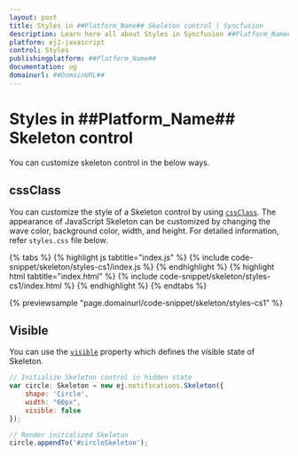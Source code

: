 ```yaml
---
layout: post
title: Styles in ##Platform_Name## Skeleton control | Syncfusion
description: Learn here all about Styles in Syncfusion ##Platform_Name## Skeleton control of Syncfusion Essential JS 2 and more.
platform: ej2-javascript
control: Styles 
publishingplatform: ##Platform_Name##
documentation: ug
domainurl: ##DomainURL##
---
```


# Styles in ##Platform_Name## Skeleton control

You can customize skeleton control in the below ways.

## cssClass

You can customize the style of a Skeleton control by using [`cssClass`](../api/skeleton#cssclass). The appearance of JavaScript Skeleton can be customized by changing the wave color, background color, width, and height. For detailed information, refer `styles.css` file below.

{% tabs %}
{% highlight js tabtitle="index.js" %}
{% include code-snippet/skeleton/styles-cs1/index.js %}
{% endhighlight %}
{% highlight html tabtitle="index.html" %}
{% include code-snippet/skeleton/styles-cs1/index.html %}
{% endhighlight %}
{% endtabs %}
        
{% previewsample "page.domainurl/code-snippet/skeleton/styles-cs1" %}

## Visible

You can use the [`visible`](../api/skeleton#visible) property which defines the visible state of Skeleton.

```js
// Initialize Skeleton control in hidden state
var circle: Skeleton = new ej.notifications.Skeleton({
    shape: 'Circle',
    width: "60px",
    visible: false
});

// Render initialized Skeleton
circle.appendTo('#circleSkeleton');
```